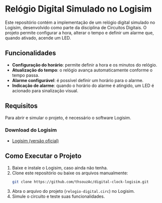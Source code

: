 # Relógio Digital Simulado no Logisim

Este repositório contém a implementação de um relógio digital simulado no Logisim, desenvolvido como parte da disciplina de Circuitos Digitais. O projeto permite configurar a hora, alterar o tempo e definir um alarme que, quando ativado, acende um LED.

## Funcionalidades
- **Configuração do horário**: permite definir a hora e os minutos do relógio.
- **Atualização do tempo**: o relógio avança automaticamente conforme o tempo passa.
- **Alarme configurável**: é possível definir um horário para o alarme.
- **Indicação de alarme**: quando o horário do alarme é atingido, um LED é acionado para sinalização visual.

## Requisitos
Para abrir e simular o projeto, é necessário o software Logisim.

### Download do Logisim

- [Logisim (versão oficial)](https://sourceforge.net/projects/circuit/)

## Como Executar o Projeto
1. Baixe e instale o Logisim, caso ainda não tenha.
2. Clone este repositório ou baixe os arquivos manualmente:
   ```sh
   git clone https://github.com/thsouzAc/digital-clock-logisim.git
   ```
3. Abra o arquivo do projeto (`relogio-digital.circ`) no Logisim.
4. Simule o circuito e teste suas funcionalidades.

